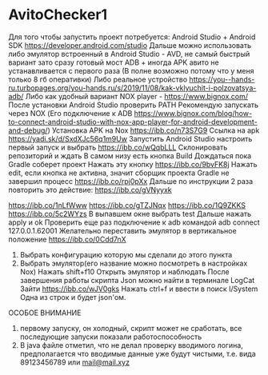 # AvitoChecker1
Для того чтобы запустить проект потребуется:
Android Studio + Android SDK https://developer.android.com/studio
Дальше можно использовать либо эмулятор встроенный в Android Studio - AVD, не самый быстрый вариант зато сразу готовый мост ADB + иногда APK авито не устанавливается с первого раза (В полне возможно потому что у меня только 8 гб оперативки)
Либо реальное устройство https://you--hands-ru.turbopages.org/you-hands.ru/s/2019/11/08/kak-vklyuchit-i-polzovatsya-adb/
Либо как удобный вариант NOX player - https://www.bignox.com/
После установки Android Studio проверить PATH
Рекомендую запускать через NOX
(Его подключение к ADB https://www.bignox.com/blog/how-to-connect-android-studio-with-nox-app-player-for-android-development-and-debug/)
Установка APK на Nox https://ibb.co/n73S7G9
Ссылка на apk https://yadi.sk/d/SxdXJc56q1m9Uw
Запустить Android Studio настроить первый запуск и выбрать 
https://ibb.co/wQqbLLL
Склонировать репозиторий и ждать
В самом низу есть кнопка Build
Дождаться пока Gradle соберет проект
Нажать эту кнопку 
https://ibb.co/9bvFK8j
Нажать edit, если кнопка не активна, значит сборщик проекта Gradle не завершил процесс
https://ibb.co/rpj0pXx
Дальше по инструкции
2 раза повторить это действие:
https://ibb.co/gVNyyxk

https://ibb.co/1nLfWww
https://ibb.co/gTZJNqx
https://ibb.co/1Q9ZKKS
https://ibb.co/5c2WYzs
В выпавшем окне выбрать test
Дальше нажать apply и ok
Проверить еще раз подключение к adb командой 
adb connect 127.0.0.1.62001
Желательно переставить эмулятор в вертикальное положение
https://ibb.co/0Cdd7nX
1. Выбрать конфигурацию которую мы сделали до этого пункта
2. Выбрать эмулятор(его название можно посмотреть в настройках Nox)
Нажать shift+f10
Открыть эмулятор и наблюдать
После завершения работы скрипта Json можно найти в терминале LogCat
Зайти https://ibb.co/wJV0gks
Нажать ctrl+f и ввести в поиск I/System 
Одна из строк и будет json'ом.

ОСОБОЕ ВНИМАНИЕ 
1. первому запуску, он холодный, скрипт может не сработать, все последующие запуски показали работоспособность
2. В java файле отметил, что не делал проверку вводимого логина, предполагается что вводимые данные уже будут чистыми, т.е. вида 89123456789 или mail@mail.xyz

